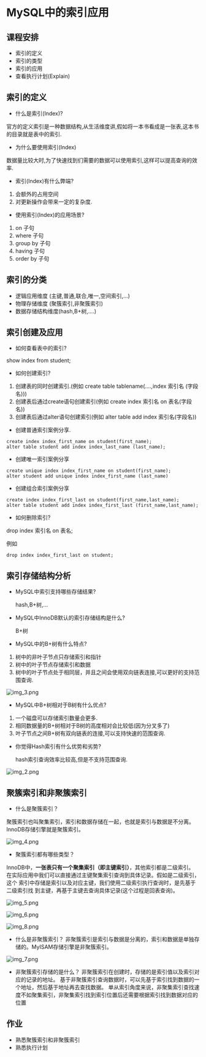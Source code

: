 # MySQL中的索引应用

## 课程安排

* 索引的定义
* 索引的类型
* 索引的应用
* 查看执行计划(Explain)

## 索引的定义

* 什么是索引(Index)?

官方的定义索引是一种数据结构,从生活维度讲,假如将一本书看成是一张表,这本书的目录就是表中的索引.

* 为什么要使用索引(Index)

数据量比较大时,为了快速找到们需要的数据可以使用索引,这样可以提高查询的效率.

* 索引(Index)有什么弊端?

1. 会额外的占用空间
2. 对更新操作会带来一定的复杂度.

* 使用索引(Index)的应用场景?

1. on 子句 
2. where 子句
3. group by 子句
4. having 子句
6. order by 子句

## 索引的分类

* 逻辑应用维度 (主键,普通,联合,唯一,空间索引,...)
* 物理存储维度 (聚簇索引,非聚簇索引)
* 数据存储结构维度(hash,B+树,....)

## 索引创建及应用

* 如何查看表中的索引?

show index from student;

* 如何创建索引?

1. 创建表的同时创建索引.(例如 create table tablename(....,index 索引名 (字段名)))
2. 创建表后通过create语句创建索引(例如 create index 索引名 on 表名(字段名))
3. 创建表后通过alter语句创建索引(例如 alter table add index 索引名(字段名))

* 创建普通索引案例分享.

```
create index index_first_name on student(first_name);
alter table student add index index_last_name (last_name);
```

* 创建唯一索引案例分享

```
create unique index index_first_name on student(first_name);
alter student add unique index index_first_name (last_name)
```

* 创建组合索引案例分享

```
create index index_first_last on student(first_name,last_name);
alter table student add index index_first_last (first_name,last_name);
```
* 如何删除索引?

drop index 索引名 on 表名;

例如

```
drop index index_first_last on student;
```

## 索引存储结构分析

* MySQL中索引支持哪些存储结果?

  hash,B+树,...

* MySQL中InnoDB默认的索引存储结构是什么?
  
  B+树

* MySQL中的B+树有什么特点?

1. 树中的非叶子节点只存储索引和指针
2. 树中的叶子节点存储索引和数据
3. 树中的叶子节点处于相同层，并且之间会使用双向链表连接,可以更好的支持范围查询.

![img_3.png](img_3.png)

* MySQL中B+树相对于B树有什么优点?

1. 一个磁盘可以存储索引数量会更多.
2. 相同数据量的B+树相对于B树的高度相对会比较低(因为分叉多了)
3. 叶子节点之间B+树有双向链表的连接,可以支持快速的范围查询.

* 你觉得Hash索引有什么优势和劣势?

  hash索引查询效率比较高,但是不支持范围查询.
  
![img_2.png](img_2.png)

## 聚簇索引和非聚簇索引

* 什么是聚簇索引？

聚簇索引也叫聚集索引，索引和数据存储在一起，也就是索引与数据是不分离。
InnoDB存储引擎就是聚簇索引。

![img_4.png](img_4.png)

* 聚簇索引都有哪些类型？

InnoDB中，**一张表只有一个聚集索引（即主键索引）**，其他索引都是二级索引。
在实际应用中我们可以直接通过主键聚集索引查询到具体记录。假如是二级索引，这个
索引中存储是索引以及对应主键，我们使用二级索引执行查询时，是先基于二级索引找
到主键，再基于主键去查询具体记录(这个过程是回表查询)。

![img_5.png](img_5.png)

![img_6.png](img_6.png)

![img_8.png](img_8.png)

* 什么是非聚簇索引？
非聚簇索引是索引与数据是分离的，索引和数据是单独存储的。MyISAM存储引擎是非聚簇索引。
  
![img_7.png](img_7.png)


* 非聚簇索引存储的是什么？
非聚簇索引在创建时，存储的是索引值以及索引对应的记录的地址。
基于非聚簇索引查询数据时，可以先基于索引找到数据的一个地址，然后基于地址再去查找数据。
单从索引角度来说，非聚集索引查找速度不如聚集索引，非聚集索引找到索引位置后还需要根据索引找到数据对应的位置
  

## 作业

* 熟悉聚簇索引和非聚簇索引
* 熟悉执行计划




























